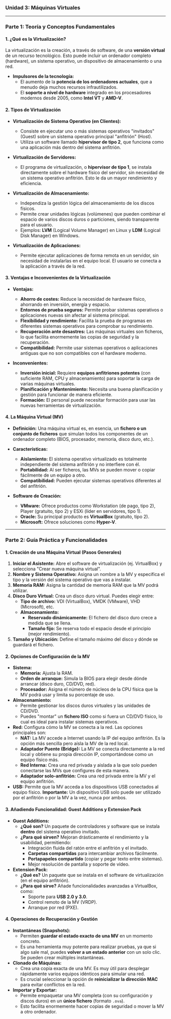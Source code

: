 

### **Unidad 3: Máquinas Virtuales**

---

### **Parte 1: Teoría y Conceptos Fundamentales**

#### **1. ¿Qué es la Virtualización?**

La virtualización es la creación, a través de software, de una **versión virtual** de un recurso tecnológico. Esto puede incluir un ordenador completo (hardware), un sistema operativo, un dispositivo de almacenamiento o una red.

*   **Impulsores de la tecnología:**
    *   El aumento de la **potencia de los ordenadores actuales**, que a menudo deja muchos recursos infrautilizados.
    *   El **soporte a nivel de hardware** integrado en los procesadores modernos desde 2005, como **Intel VT** y **AMD-V**.

#### **2. Tipos de Virtualización**

*   **Virtualización de Sistema Operativo (en Clientes):**
    *   Consiste en ejecutar uno o más sistemas operativos "invitados" (Guest) sobre un sistema operativo principal "anfitrión" (Host).
    *   Utiliza un software llamado **hipervisor de tipo 2**, que funciona como una aplicación más dentro del sistema anfitrión.

*   **Virtualización de Servidores:**
    *   El programa de virtualización, o **hipervisor de tipo 1**, se instala directamente sobre el hardware físico del servidor, sin necesidad de un sistema operativo anfitrión. Esto le da un mayor rendimiento y eficiencia.

*   **Virtualización de Almacenamiento:**
    *   Independiza la gestión lógica del almacenamiento de los discos físicos.
    *   Permite crear unidades lógicas (volúmenes) que pueden combinar el espacio de varios discos duros o particiones, siendo transparente para el usuario.
    *   Ejemplos: **LVM** (Logical Volume Manager) en Linux y **LDM** (Logical Disk Manager) en Windows.

*   **Virtualización de Aplicaciones:**
    *   Permite ejecutar aplicaciones de forma remota en un servidor, sin necesidad de instalarlas en el equipo local. El usuario se conecta a la aplicación a través de la red.

#### **3. Ventajas e Inconvenientes de la Virtualización**

*   **Ventajas:**
    *   **Ahorro de costes:** Reduce la necesidad de hardware físico, ahorrando en inversión, energía y espacio.
    *   **Entornos de prueba seguros:** Permite probar sistemas operativos o aplicaciones nuevas sin afectar al sistema principal.
    *   **Flexibilidad y rendimiento:** Facilita la prueba de programas en diferentes sistemas operativos para comprobar su rendimiento.
    *   **Recuperación ante desastres:** Las máquinas virtuales son ficheros, lo que facilita enormemente las copias de seguridad y la recuperación.
    *   **Compatibilidad:** Permite usar sistemas operativos o aplicaciones antiguas que no son compatibles con el hardware moderno.

*   **Inconvenientes:**
    *   **Inversión inicial:** Requiere **equipos anfitriones potentes** (con suficiente RAM, CPU y almacenamiento) para soportar la carga de varias máquinas virtuales.
    *   **Planificación y Mantenimiento:** Necesita una buena planificación y gestión para funcionar de manera eficiente.
    *   **Formación:** El personal puede necesitar formación para usar las nuevas herramientas de virtualización.

#### **4. La Máquina Virtual (MV)**

*   **Definición:** Una máquina virtual es, en esencia, un **fichero o un conjunto de ficheros** que simulan todos los componentes de un ordenador completo (BIOS, procesador, memoria, disco duro, etc.).
*   **Características:**
    *   **Aislamiento:** El sistema operativo virtualizado es totalmente independiente del sistema anfitrión y no interfiere con él.
    *   **Portabilidad:** Al ser ficheros, las MVs se pueden mover o copiar fácilmente de un equipo a otro.
    *   **Compatibilidad:** Pueden ejecutar sistemas operativos diferentes al del anfitrión.

*   **Software de Creación:**
    *   **VMware:** Ofrece productos como Workstation (de pago, tipo 2), Player (gratuito, tipo 2) y ESXi (líder en servidores, tipo 1).
    *   **Oracle:** Su principal producto es **VirtualBox** (gratuito, tipo 2).
    *   **Microsoft:** Ofrece soluciones como **Hyper-V**.

---

### **Parte 2: Guía Práctica y Funcionalidades**

#### **1. Creación de una Máquina Virtual (Pasos Generales)**

1.  **Iniciar el Asistente:** Abre el software de virtualización (ej. VirtualBox) y selecciona "Crear nueva máquina virtual".
2.  **Nombre y Sistema Operativo:** Asigna un nombre a la MV y especifica el tipo y la versión del sistema operativo que vas a instalar.
3.  **Memoria RAM:** Asigna la cantidad de memoria RAM que la MV podrá utilizar.
4.  **Disco Duro Virtual:** Crea un disco duro virtual. Puedes elegir entre:
    *   **Tipo de archivo:** VDI (VirtualBox), VMDK (VMware), VHD (Microsoft), etc.
    *   **Almacenamiento:**
        *   **Reservado dinámicamente:** El fichero del disco duro crece a medida que se llena.
        *   **Tamaño fijo:** Se reserva todo el espacio desde el principio (mejor rendimiento).
5.  **Tamaño y Ubicación:** Define el tamaño máximo del disco y dónde se guardará el fichero.

#### **2. Opciones de Configuración de la MV**

*   **Sistema:**
    *   **Memoria:** Ajusta la RAM.
    *   **Orden de arranque:** Simula la BIOS para elegir desde dónde arrancar (disco duro, CD/DVD, red).
    *   **Procesador:** Asigna el número de núcleos de la CPU física que la MV podrá usar y limita su porcentaje de uso.
*   **Almacenamiento:**
    *   Permite gestionar los discos duros virtuales y las unidades de CD/DVD.
    *   Puedes "montar" un **fichero ISO** como si fuera un CD/DVD físico, lo cual es ideal para instalar sistemas operativos.
*   **Red:** Configura cómo la MV se conecta a la red. Las opciones principales son:
    *   **NAT:** La MV accede a Internet usando la IP del equipo anfitrión. Es la opción más sencilla pero aísla la MV de la red local.
    *   **Adaptador Puente (Bridge):** La MV se conecta directamente a la red local y obtiene su propia dirección IP, comportándose como un equipo físico más.
    *   **Red Interna:** Crea una red privada y aislada a la que solo pueden conectarse las MVs que configures de esta manera.
    *   **Adaptador solo-anfitrión:** Crea una red privada entre la MV y el equipo anfitrión.
*   **USB:** Permite que la MV acceda a los dispositivos USB conectados al equipo físico. **Importante:** Un dispositivo USB solo puede ser utilizado por el anfitrión o por la MV a la vez, nunca por ambos.

#### **3. Añadiendo Funcionalidad: Guest Additions y Extension Pack**

*   **Guest Additions:**
    *   **¿Qué son?** Un paquete de controladores y software que se instala **dentro** del sistema operativo invitado.
    *   **¿Para qué sirven?** Mejoran drásticamente el rendimiento y la usabilidad, permitiendo:
        *   Integración fluida del ratón entre el anfitrión y el invitado.
        *   **Carpetas compartidas** para intercambiar archivos fácilmente.
        *   **Portapapeles compartido** (copiar y pegar texto entre sistemas).
        *   Mejor resolución de pantalla y soporte de vídeo.
*   **Extension Pack:**
    *   **¿Qué es?** Un paquete que se instala en el software de virtualización (en el equipo anfitrión).
    *   **¿Para qué sirve?** Añade funcionalidades avanzadas a VirtualBox, como:
        *   Soporte para **USB 2.0 y 3.0**.
        *   Control remoto de la MV (VRDP).
        *   Arranque por red (PXE).

#### **4. Operaciones de Recuperación y Gestión**

*   **Instantáneas (Snapshots):**
    *   Permiten **guardar el estado exacto de una MV** en un momento concreto.
    *   Es una herramienta muy potente para realizar pruebas, ya que si algo sale mal, puedes **volver a un estado anterior** con un solo clic. Se pueden crear múltiples instantáneas.
*   **Clonado de Máquinas:**
    *   Crea una copia exacta de una MV. Es muy útil para desplegar rápidamente varios equipos idénticos para simular una red.
    *   Es crucial seleccionar la opción de **reinicializar la dirección MAC** para evitar conflictos en la red.
*   **Importar y Exportar:**
    *   Permite empaquetar una MV completa (con su configuración y discos duros) en un **único fichero** (formato `.ova`).
    *   Esto facilita enormemente hacer copias de seguridad o mover la MV a otro ordenador.